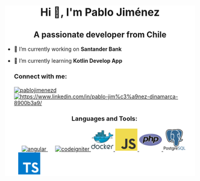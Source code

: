 <div style="background:white !important;">
    <h1 align="center">Hi 👋, I'm Pablo Jiménez</h1>
    <h2 align="center">A passionate developer from Chile</h2>

- 🔭 I’m currently working on **Santander Bank**

- 🌱 I’m currently learning **Kotlin Develop App**

    <h3 align="left">Connect with me:</h3>
    <p align="left">
        <a href="https://twitter.com/pablojimenezd" target="blank">
            <img align="center" src="https://raw.githubusercontent.com/rahuldkjain/github-profile-readme-generator/master/src/images/icons/Social/twitter.svg" alt="pablojimenezd" height="30" width="60" />
        </a>
        <a href="https://linkedin.com/in/https://www.linkedin.com/in/pablo-jim%c3%a9nez-dinamarca-8900b3a9/" target="blank">
            <img align="center" src="https://raw.githubusercontent.com/rahuldkjain/github-profile-readme-generator/master/src/images/icons/Social/linked-in-alt.svg" alt="https://www.linkedin.com/in/pablo-jim%c3%a9nez-dinamarca-8900b3a9/" height="30" width="60" />
        </a>
    </p>

    <h3 align="center">Languages and Tools:</h3>
    <div>
        <a style="margin: 0 20px;" href="https://angular.io" target="_blank" rel="noreferrer">
            <img src="https://angular.io/assets/images/logos/angular/angular.svg" alt="angular" width="60" height="60"/>
        </a>
        <a href="https://codeigniter.com" target="_blank" rel="noreferrer">
            <img src="https://cdn.worldvectorlogo.com/logos/codeigniter.svg" alt="codeigniter" width="60" height="60"/>
        </a>
        <a href="https://www.docker.com/" target="_blank" rel="noreferrer">
            <img src="https://raw.githubusercontent.com/devicons/devicon/master/icons/docker/docker-original-wordmark.svg" alt="docker" width="60" height="60"/>
        </a>
        <a href="https://developer.mozilla.org/en-US/docs/Web/JavaScript" target="_blank" rel="noreferrer">
            <img src="https://raw.githubusercontent.com/devicons/devicon/master/icons/javascript/javascript-original.svg" alt="javascript" width="60" height="60"/>
        </a>
        <a href="https://www.php.net" target="_blank" rel="noreferrer">
            <img src="https://raw.githubusercontent.com/devicons/devicon/master/icons/php/php-original.svg" alt="php" width="60" height="60"/>
        </a>
        <a href="https://www.postgresql.org" target="_blank" rel="noreferrer">
            <img src="https://raw.githubusercontent.com/devicons/devicon/master/icons/postgresql/postgresql-original-wordmark.svg" alt="postgresql" width="60" height="60"/>
        </a>
        <a style="padding: 10px;" href="https://www.typescriptlang.org/" target="_blank" rel="noreferrer">
            <img src="https://raw.githubusercontent.com/devicons/devicon/master/icons/typescript/typescript-original.svg" alt="typescript" width="60" height="60"/>
        </a>
    </div>

</div>
